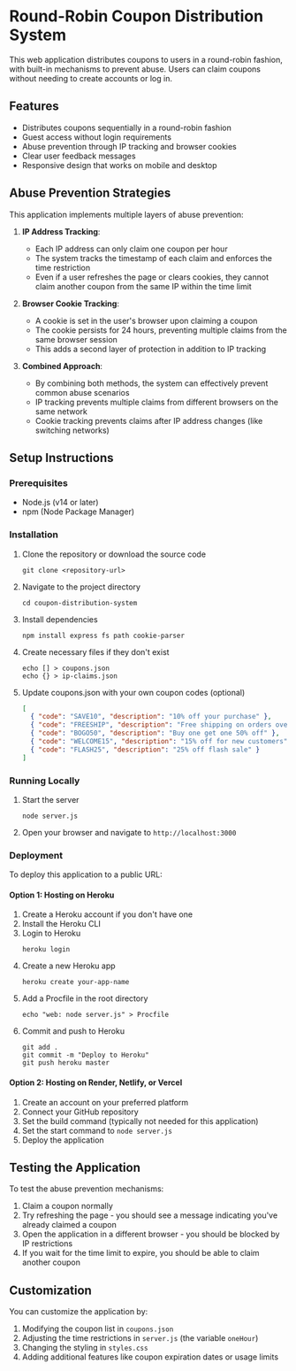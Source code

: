 # Round-Robin Coupon Distribution System

This web application distributes coupons to users in a round-robin fashion, with built-in mechanisms to prevent abuse. Users can claim coupons without needing to create accounts or log in.

## Features

- Distributes coupons sequentially in a round-robin fashion
- Guest access without login requirements
- Abuse prevention through IP tracking and browser cookies
- Clear user feedback messages
- Responsive design that works on mobile and desktop

## Abuse Prevention Strategies

This application implements multiple layers of abuse prevention:

1. **IP Address Tracking**:
   - Each IP address can only claim one coupon per hour
   - The system tracks the timestamp of each claim and enforces the time restriction
   - Even if a user refreshes the page or clears cookies, they cannot claim another coupon from the same IP within the time limit

2. **Browser Cookie Tracking**:
   - A cookie is set in the user's browser upon claiming a coupon
   - The cookie persists for 24 hours, preventing multiple claims from the same browser session
   - This adds a second layer of protection in addition to IP tracking

3. **Combined Approach**:
   - By combining both methods, the system can effectively prevent common abuse scenarios
   - IP tracking prevents multiple claims from different browsers on the same network
   - Cookie tracking prevents claims after IP address changes (like switching networks)

## Setup Instructions

### Prerequisites

- Node.js (v14 or later)
- npm (Node Package Manager)

### Installation

1. Clone the repository or download the source code
   ```
   git clone <repository-url>
   ```
   
2. Navigate to the project directory
   ```
   cd coupon-distribution-system
   ```
   
3. Install dependencies
   ```
   npm install express fs path cookie-parser
   ```
   
4. Create necessary files if they don't exist
   ```
   echo [] > coupons.json
   echo {} > ip-claims.json
   ```
   
5. Update coupons.json with your own coupon codes (optional)
   ```json
   [
     { "code": "SAVE10", "description": "10% off your purchase" },
     { "code": "FREESHIP", "description": "Free shipping on orders over $50" },
     { "code": "BOGO50", "description": "Buy one get one 50% off" },
     { "code": "WELCOME15", "description": "15% off for new customers" },
     { "code": "FLASH25", "description": "25% off flash sale" }
   ]
   ```

### Running Locally

1. Start the server
   ```
   node server.js
   ```
   
2. Open your browser and navigate to `http://localhost:3000`

### Deployment

To deploy this application to a public URL:

#### Option 1: Hosting on Heroku

1. Create a Heroku account if you don't have one
2. Install the Heroku CLI
3. Login to Heroku
   ```
   heroku login
   ```
4. Create a new Heroku app
   ```
   heroku create your-app-name
   ```
5. Add a Procfile in the root directory
   ```
   echo "web: node server.js" > Procfile
   ```
6. Commit and push to Heroku
   ```
   git add .
   git commit -m "Deploy to Heroku"
   git push heroku master
   ```

#### Option 2: Hosting on Render, Netlify, or Vercel

1. Create an account on your preferred platform
2. Connect your GitHub repository
3. Set the build command (typically not needed for this application)
4. Set the start command to `node server.js`
5. Deploy the application

## Testing the Application

To test the abuse prevention mechanisms:

1. Claim a coupon normally
2. Try refreshing the page - you should see a message indicating you've already claimed a coupon
3. Open the application in a different browser - you should be blocked by IP restrictions
4. If you wait for the time limit to expire, you should be able to claim another coupon

## Customization

You can customize the application by:

1. Modifying the coupon list in `coupons.json`
2. Adjusting the time restrictions in `server.js` (the variable `oneHour`)
3. Changing the styling in `styles.css`
4. Adding additional features like coupon expiration dates or usage limits